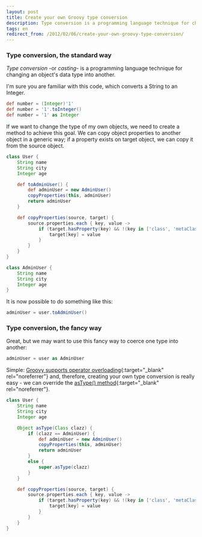 ```yaml
---
layout: post
title: Create your own Groovy type conversion
description: Type conversion is a programming language technique for changing an object's data type into another.
tags: en
redirect_from: /2012/02/06/create-your-own-groovy-type-conversion/
---
```


### Type conversion, the standard way

_Type conversion_ -or _casting_- is a programming language technique for changing an
object's data type into another.

I'm sure you are familiar with this code, which converts a String to an Integer.

```groovy
def number = (Integer)'1'
def number = '1'.toInteger()
def number = '1' as Integer
```

If we want to change the type of my own objects, we need to create a method to
achieve this goal. We can copy object properties to another object in a generic way;
if a property exists on target object, we can copy it from the source object.

```groovy
class User {
    String name
    String city
    Integer age

    def toAdminUser() {
        def adminUser = new AdminUser()
        copyProperties(this, adminUser)
        return adminUser
    }

    def copyProperties(source, target) {
        source.properties.each { key, value ->
            if (target.hasProperty(key) && !(key in ['class', 'metaClass'])) {
                target[key] = value
            }
        }
    }
}

class AdminUser {
    String name
    String city
    Integer age
}
```

It is now possible to do something like this:

```groovy
adminUser = user.toAdminUser()
```


### Type conversion, the fancy way

Great, but we may want to use this fancy way to coerce one type into another:

```groovy
adminUser = user as AdminUser
```

Simple: [Groovy supports operator overloading][1]{:target="_blank" rel="noreferrer"} and, therefore, creating your own type conversion is really easy - we can override the
[asType() method][2]{:target="_blank" rel="noreferrer"}.

```groovy
class User {
    String name
    String city
    Integer age

    Object asType(Class clazz) {
        if (clazz == AdminUser) {
            def adminUser = new AdminUser()
            copyProperties(this, adminUser)
            return adminUser
        }
        else {
            super.asType(clazz)
        }
    }

    def copyProperties(source, target) {
        source.properties.each { key, value ->
            if (target.hasProperty(key) && !(key in ['class', 'metaClass'])) {
                target[key] = value
            }
        }
    }
}
```


[1]: http://groovy-lang.org/operators.html#Operator-Overloading
[2]: http://docs.groovy-lang.org/latest/html/groovy-jdk/java/lang/Object.html#asType(java.lang.Class)

